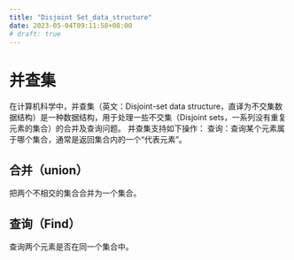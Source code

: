 ```yaml
---
title: "Disjoint Set_data_structure"
date: 2023-05-04T09:11:58+08:00
# draft: true
---
```


# 并查集  
在计算机科学中，并查集（英文：Disjoint-set data structure，直译为不交集数据结构）是一种数据结构，用于处理一些不交集（Disjoint sets，一系列没有重复元素的集合）的合并及查询问题。 并查集支持如下操作： 查询：查询某个元素属于哪个集合，通常是返回集合内的一个“代表元素”。  
## 合并（union）  
把两个不相交的集合合并为一个集合。
## 查询（Find）  
查询两个元素是否在同一个集合中。
